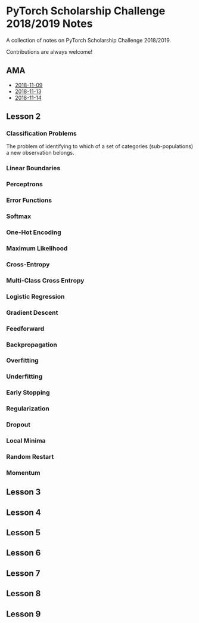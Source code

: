 # PyTorch Scholarship Challenge 2018/2019 Notes

A collection of notes on PyTorch Scholarship Challenge 2018/2019.

Contributions are always welcome!

## AMA

* [2018-11-09](https://drive.google.com/open?id=1Oa_NfQkqnrqcn29p7v5Hv9ttiHOnvXsc)
* [2018-11-13](https://drive.google.com/open?id=1SMxlFQzBi4yukHu-mwhXTz79MApUiiHS)
* [2018-11-14](https://drive.google.com/open?id=1SMxlFQzBi4yukHu-mwhXTz79MApUiiHS)

## Lesson 2

### Classification Problems
  The problem of identifying to which of a set of categories (sub-populations) a new observation belongs.
### Linear Boundaries
### Perceptrons
### Error Functions
### Softmax
### One-Hot Encoding
### Maximum Likelihood
### Cross-Entropy
### Multi-Class Cross Entropy
### Logistic Regression
### Gradient Descent
### Feedforward
### Backpropagation
### Overfitting
### Underfitting
### Early Stopping
### Regularization
### Dropout
### Local Minima
### Random Restart
### Momentum

## Lesson 3
## Lesson 4
## Lesson 5
## Lesson 6
## Lesson 7
## Lesson 8
## Lesson 9
